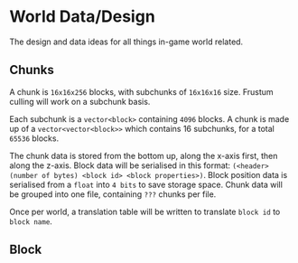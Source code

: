 # World Data/Design
The design and data ideas for all things in-game world related.

## Chunks
A chunk is `16x16x256` blocks, with subchunks of `16x16x16` size. Frustum culling will work on a subchunk basis.

Each subchunk is a `vector<block>` containing `4096` blocks.
A chunk is made up of a `vector<vector<block>>` which contains 16 subchunks, for a total `65536` blocks.

The chunk data is stored from the bottom up, along the x-axis first, then along the z-axis.
Block data will be serialised in this format:
`(<header>(number of bytes) <block id> <block properties>)`.
Block position data is serialised from a `float` into `4 bits` to save storage space.
Chunk data will be grouped into one file, containing `???` chunks per file.

Once per world, a translation table will be written to translate `block id` to `block name`.



## Block


